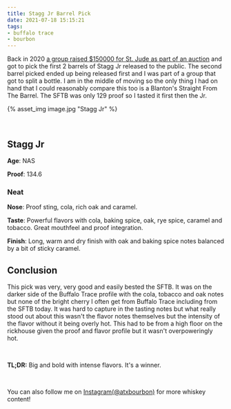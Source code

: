 ```yaml
---
title: Stagg Jr Barrel Pick
date: 2021-07-18 15:15:21
tags:
- buffalo trace
- bourbon
---
```


Back in 2020 [a group raised $150000 for St. Jude as part of an auction](https://www.breakingbourbon.com/bourbon-whiskey-press-releases/st-jude-gifts-that-give-auction-provides-the-opportunity-to-purchase-the-first-stagg-jr-barrel-ever-sold-to-the-public) and got to pick the first 2 barrels of Stagg Jr released to the public. The second barrel picked ended up being released first and I was part of a group that got to split a bottle. I am in the middle of moving so the only thing I had on hand that I could reasonably compare this too is a Blanton's Straight From The Barrel. The SFTB was only 129 proof so I tasted it first then the Jr.

{% asset_img image.jpg "Stagg Jr" %}

&nbsp;

## Stagg Jr

**Age**: NAS

**Proof**: 134.6

### Neat
**Nose**: Proof sting, cola, rich oak and caramel.

**Taste**: Powerful flavors with cola, baking spice, oak, rye spice, caramel and tobacco. Great mouthfeel and proof integration.

**Finish**: Long, warm and dry finish with oak and baking spice notes balanced by a bit of sticky caramel.

## Conclusion

This pick was very, very good and easily bested the SFTB. It was on the darker side of the Buffalo Trace profile with the cola, tobacco and oak notes but none of the bright cherry I often get from Buffalo Trace including from the SFTB today. It was hard to capture in the tasting notes but what really stood out about this wasn't the flavor notes themselves but the intensity of the flavor without it being overly hot. This had to be from a high floor on the rickhouse given the proof and flavor profile but it wasn't overpoweringly hot.

&nbsp;

**TL;DR:** Big and bold with intense flavors. It's a winner.

&nbsp;

You can also follow me on [Instagram(@atxbourbon)](https://www.instagram.com/atxbourbon/) for more whiskey content!